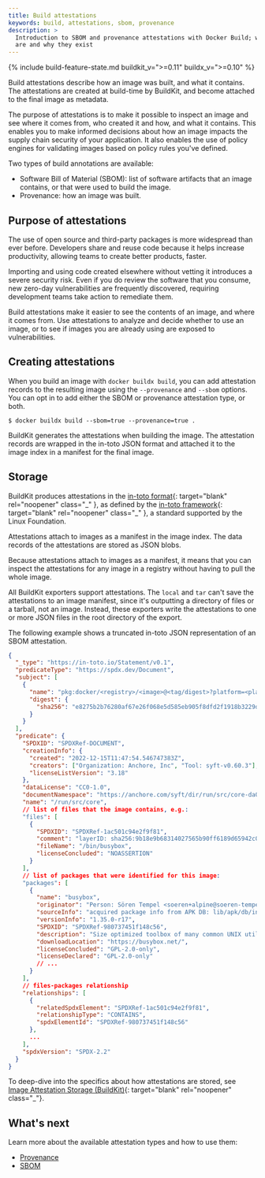 ```yaml
---
title: Build attestations
keywords: build, attestations, sbom, provenance
description: >
  Introduction to SBOM and provenance attestations with Docker Build; what they
  are and why they exist
---
```


{% include build-feature-state.md buildkit_v=">=0.11" buildx_v=">=0.10" %}

Build attestations describe how an image was built, and what it contains. The
attestations are created at build-time by BuildKit, and become attached to the
final image as metadata.

The purpose of attestations is to make it possible to inspect an image and see
where it comes from, who created it and how, and what it contains. This enables
you to make informed decisions about how an image impacts the supply chain security
of your application. It also enables the use of policy engines for validating
images based on policy rules you've defined.

Two types of build annotations are available:

- Software Bill of Material (SBOM): list of software artifacts that an image
  contains, or that were used to build the image.
- Provenance: how an image was built.

## Purpose of attestations

The use of open source and third-party packages is more widespread than ever
before. Developers share and reuse code because it helps increase productivity,
allowing teams to create better products, faster.

Importing and using code created elsewhere without vetting it introduces a
severe security risk. Even if you do review the software that you consume, new
zero-day vulnerabilities are frequently discovered, requiring development teams
take action to remediate them.

Build attestations make it easier to see the contents of an image, and where it
comes from. Use attestations to analyze and decide whether to use an image, or
to see if images you are already using are exposed to vulnerabilities.

## Creating attestations

When you build an image with `docker buildx build`, you can add attestation
records to the resulting image using the `--provenance` and `--sbom` options.
You can opt in to add either the SBOM or provenance attestation type, or both.

```console
$ docker buildx build --sbom=true --provenance=true .
```

BuildKit generates the attestations when building the image. The attestation
records are wrapped in the in-toto JSON format and attached it to the image
index in a manifest for the final image.

## Storage

<!-- prettier-ignore -->
BuildKit produces attestations in the
[in-toto format](https://github.com/in-toto/attestation){: target="blank" rel="noopener" class="\_" },
as defined by the 
[in-toto framework](https://in-toto.io/){: target="blank" rel="noopener" class="\_" },
a standard supported by the Linux Foundation.

Attestations attach to images as a manifest in the image index. The data records
of the attestations are stored as JSON blobs.

Because attestations attach to images as a manifest, it means that you can
inspect the attestations for any image in a registry without having to pull the
whole image.

All BuildKit exporters support attestations. The `local` and `tar` can't save
the attestations to an image manifest, since it's outputting a directory of
files or a tarball, not an image. Instead, these exporters write the
attestations to one or more JSON files in the root directory of the export.

The following example shows a truncated in-toto JSON representation of an SBOM
attestation.

```json
{
  "_type": "https://in-toto.io/Statement/v0.1",
  "predicateType": "https://spdx.dev/Document",
  "subject": [
    {
      "name": "pkg:docker/<registry>/<image>@<tag/digest>?platform=<platform>",
      "digest": {
        "sha256": "e8275b2b76280af67e26f068e5d585eb905f8dfd2f1918b3229db98133cb4862"
      }
    }
  ],
  "predicate": {
    "SPDXID": "SPDXRef-DOCUMENT",
    "creationInfo": {
      "created": "2022-12-15T11:47:54.546747383Z",
      "creators": ["Organization: Anchore, Inc", "Tool: syft-v0.60.3"],
      "licenseListVersion": "3.18"
    },
    "dataLicense": "CC0-1.0",
    "documentNamespace": "https://anchore.com/syft/dir/run/src/core-da0f600b-7f0a-4de0-8432-f83703e6bc4f",
    "name": "/run/src/core",
    // list of files that the image contains, e.g.:
    "files": [
      {
        "SPDXID": "SPDXRef-1ac501c94e2f9f81",
        "comment": "layerID: sha256:9b18e9b68314027565b90ff6189d65942c0f7986da80df008b8431276885218e",
        "fileName": "/bin/busybox",
        "licenseConcluded": "NOASSERTION"
      }
    ],
    // list of packages that were identified for this image:
    "packages": [
      {
        "name": "busybox",
        "originator": "Person: Sören Tempel <soeren+alpine@soeren-tempel.net>",
        "sourceInfo": "acquired package info from APK DB: lib/apk/db/installed",
        "versionInfo": "1.35.0-r17",
        "SPDXID": "SPDXRef-980737451f148c56",
        "description": "Size optimized toolbox of many common UNIX utilities",
        "downloadLocation": "https://busybox.net/",
        "licenseConcluded": "GPL-2.0-only",
        "licenseDeclared": "GPL-2.0-only"
        // ...
      }
    ],
    // files-packages relationship
    "relationships": [
      {
        "relatedSpdxElement": "SPDXRef-1ac501c94e2f9f81",
        "relationshipType": "CONTAINS",
        "spdxElementId": "SPDXRef-980737451f148c56"
      },
      ...
    ],
    "spdxVersion": "SPDX-2.2"
  }
}
```

<!-- prettier-ignore -->
To deep-dive into the specifics about how attestations are stored, see
[Image Attestation Storage (BuildKit)](https://github.com/moby/buildkit/blob/master/docs/attestations/attestation-storage.md){: target="blank" rel="noopener" class="_"}.

## What's next

Learn more about the available attestation types and how to use them:

- [Provenance](slsa-provenance.md)
- [SBOM](sbom.md)
